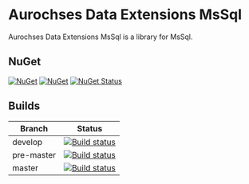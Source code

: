 # Aurochses Data Extensions MsSql

Aurochses Data Extensions MsSql is a library for MsSql.

## NuGet

[![NuGet](https://img.shields.io/nuget/v/Aurochses.Data.Extensions.MsSql.svg?style=flat-square)](https://www.nuget.org/packages/Aurochses.Data.Extensions.MsSql)
[![NuGet](https://img.shields.io/nuget/dt/Aurochses.Data.Extensions.MsSql.svg?style=flat-square)](https://www.nuget.org/packages/Aurochses.Data.Extensions.MsSql)
[![NuGet Status](http://nugetstatus.com/Aurochses.Data.Extensions.MsSql.png)](http://nugetstatus.com/packages/Aurochses.Data.Extensions.MsSql)

## Builds

Branch          | Status 
----------------|--------
develop    | [![Build status](https://aurochses.visualstudio.com/Aurochses.GitHub/_apis/build/status/Aurochses.Data.Extensions.MsSql_CI?branchName=develop)](https://aurochses.visualstudio.com/Aurochses.GitHub/_build/latest?definitionId=377)
pre-master | [![Build status](https://aurochses.visualstudio.com/Aurochses.GitHub/_apis/build/status/Aurochses.Data.Extensions.MsSql_CI?branchName=pre-master)](https://aurochses.visualstudio.com/Aurochses.GitHub/_build/latest?definitionId=377)
master     | [![Build status](https://aurochses.visualstudio.com/Aurochses.GitHub/_apis/build/status/Aurochses.Data.Extensions.MsSql_CI?branchName=master)](https://aurochses.visualstudio.com/Aurochses.GitHub/_build/latest?definitionId=377)